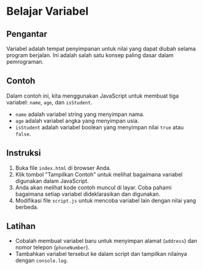 # Belajar Variabel

## Pengantar
Variabel adalah tempat penyimpanan untuk nilai yang dapat diubah selama program berjalan. Ini adalah salah satu konsep paling dasar dalam pemrograman.

## Contoh
Dalam contoh ini, kita menggunakan JavaScript untuk membuat tiga variabel: `name`, `age`, dan `isStudent`. 

- `name` adalah variabel string yang menyimpan nama.
- `age` adalah variabel angka yang menyimpan usia.
- `isStudent` adalah variabel boolean yang menyimpan nilai `true` atau `false`.

## Instruksi
1. Buka file `index.html` di browser Anda.
2. Klik tombol "Tampilkan Contoh" untuk melihat bagaimana variabel digunakan dalam JavaScript.
3. Anda akan melihat kode contoh muncul di layar. Coba pahami bagaimana setiap variabel dideklarasikan dan digunakan.
4. Modifikasi file `script.js` untuk mencoba variabel lain dengan nilai yang berbeda.

## Latihan
- Cobalah membuat variabel baru untuk menyimpan alamat (`address`) dan nomor telepon (`phoneNumber`).
- Tambahkan variabel tersebut ke dalam script dan tampilkan nilainya dengan `console.log`.

